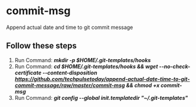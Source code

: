 # commit-msg
Append actual date and time to git commit message

## Follow these steps
1. Run Command: **_mkdir -p $HOME/.git-templates/hooks_**
2. Run Command: **_cd $HOME/.git-templates/hooks && wget --no-check-certificate --content-disposition https://github.com/techpulsetoday/append-actual-date-time-to-git-commit-message/raw/master/commit-msg && chmod +x commit-msg_**
3. Run Command: **_git config --global init.templatedir "~/.git-templates"_**
